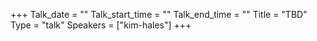 +++
Talk_date = ""
Talk_start_time = ""
Talk_end_time = ""
Title = "TBD"
Type = "talk"
Speakers = ["kim-hales"]
+++


